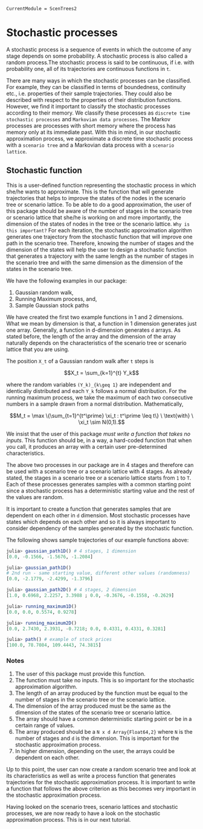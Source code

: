 ```@meta
CurrentModule = ScenTrees2
```

# Stochastic processes

A stochastic process is a sequence of events in which the outcome of any stage depends on some probability. A stochastic process is also called a random process.The stochastic process is said to be continuous, if i.e. with probability one, all of its trajectories are continuous functions in `t`.

There are many ways in which the stochastic processes can be classified. For example, they can be classified in terms of boundedness, continuity etc., i.e. properties of their sample trajectories. They could also be described with respect to the properties of their distribution functions. However, we find it important to classify the stochastic processes according to their memory. We classify these processes as `discrete time stochastic processes` and `Markovian data processes`. The Markov processes are processes with short memory where the process has memory only at its immediate past. With this in mind, in our stochastic approximation process, we approximate a discrete time stochastic process with a `scenario tree` and a Markovian data process with a `scenario lattice`.  

## Stochastic function

This is a user-defined function representing the stochastic process in which she/he wants to approximate. This is the function that will generate trajectories that helps to improve the states of the nodes in the scenario tree or scenario lattice. To be able to do a good approximation, the user of this package should be aware of the number of stages in the scenario tree or scenario lattice that she/he is working on and more importantly, the dimension of the states of nodes in the tree or the scenario lattice. `Why is this important?` For each iteration, the stochastic approximation algorithm generates one trajectory from the stochastic function that will improve one path in the scenario tree. Therefore, knowing the number of stages and the dimension of the states will help the user to design a stochastic function that generates a trajectory with the same length as the number of stages in the scenario tree and with the same dimension as the dimension of the states in the scenario tree.

We have the following examples in our package:

1. Gaussian random walk,
2. Running Maximum process, and,
3. Sample Gaussian stock paths

We have created the first two example functions in 1 and 2 dimensions. What we mean by dimension is that, a function in 1 dimension generates just one array. Generally, a function in d-dimension generates `d` arrays. As stated before, the length of the array and the dimension of the array naturally depends on the characteristics of the scenario tree or scenario lattice that you are using.

The position ``X_t`` of a Gaussian random walk after ``t`` steps is
```math
X_t = \sum_{k=1}^{t} Y_k
```
where the random variables ``(Y_k)_{k\geq 1}`` are independent and identically distributed and each ``Y_k`` follows a normal distribution. For the running maximum process, we take the maximum of each two consecutive numbers in a sample drawn from a normal distribution. Mathematically,
```math
M_t = \max \{\sum_{t=1}^{t^\prime} \xi_t : t^\prime \leq t\} \ \text{with} \ \xi_t \sim N(0,1).
```
We insist that the user of this package _must write a function that takes no inputs_. This function should be, in a way, a hard-coded function that when you call, it produces an array with a certain user pre-determined characteristics.

The above two processes in our package are in 4 stages and therefore can be used with a scenario tree or a scenario lattice with 4 stages. As already stated, the stages in a scenario tree or a scenario lattice starts from `1` to `T`. Each of these processes generates samples with a common starting point since a stochastic process has a deterministic starting value and the rest of the values are random.

It is important to create a function that generates samples that are dependent on each other in `d` dimension. Most stochastic processes have states which depends on each other and so it is always important to consider dependency of the samples generated by the stochastic function.

The following shows sample trajectories of our example functions above:

```julia
julia> gaussian_path1D() # 4 stages, 1 dimension
[0.0, -0.1566, -1.5676, -1.2084]

julia> gaussian_path1D()
# 2nd run - same starting value, different other values (randomness)
[0.0, -2.1779, -2.4299, -1.3796]

julia> gaussian_path2D() # 4 stages, 2 dimension
[1.0, 0.6968, 2.2257, 3.3988 ; 0.0, -0.3676, -0.1558, -0.2629]

julia> running_maximum1D()
[0.0, 0.0, 0.5574, 0.9278]

julia> running_maximum2D()
[0.0, 2.7430, 2.3931, -0.7218; 0.0, 0.4331, 0.4331, 0.3281]

julia> path() # example of stock prices
[100.0, 78.7084, 109.4443, 74.3815]
```

### Notes

1. The user of this package must provide this function.
2. The function must take no inputs. This is so important for the stochastic approximation algorithm.
3. The length of an array produced by the function must be equal to the number of stages in the scenario tree or the scenario lattice.
4. The dimension of the array produced must be the same as the dimension of the states of the scenario tree or scenario lattice.
5. The array should have a common deterministic starting point or be in a certain range of values.
6. The array produced should be a `N x d Array{Float64,2}` where `N` is the number of stages and `d` is the dimension. This is important for the stochastic approximation process.
7. In higher dimension, depending on the user, the arrays could be dependent on each other.

Up to this point, the user can now create a random scenario tree and look at its characteristics as well as write a process function that generates trajectories for the stochastic approximation process. It is important to write a function that follows the above criterion as this becomes very important in the stochastic approximation process.

Having looked on the scenario trees, scenario lattices and stochastic processes, we are now ready to have a look on the stochastic approximation process. This is in our next tutorial.
